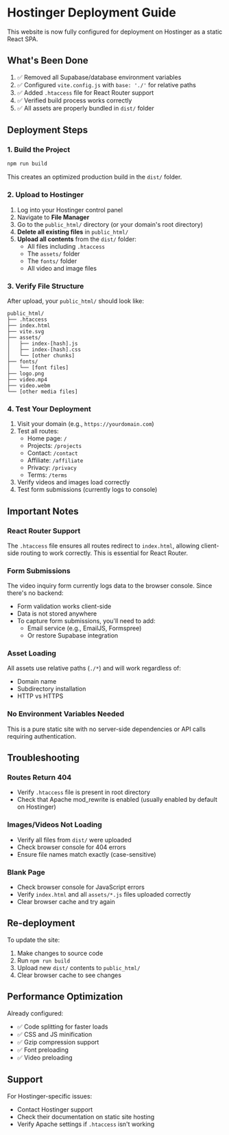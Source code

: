 # Hostinger Deployment Guide

This website is now fully configured for deployment on Hostinger as a static React SPA.

## What's Been Done

1. ✅ Removed all Supabase/database environment variables
2. ✅ Configured `vite.config.js` with `base: './'` for relative paths
3. ✅ Added `.htaccess` file for React Router support
4. ✅ Verified build process works correctly
5. ✅ All assets are properly bundled in `dist/` folder

## Deployment Steps

### 1. Build the Project

```bash
npm run build
```

This creates an optimized production build in the `dist/` folder.

### 2. Upload to Hostinger

1. Log into your Hostinger control panel
2. Navigate to **File Manager**
3. Go to the `public_html/` directory (or your domain's root directory)
4. **Delete all existing files** in `public_html/`
5. **Upload all contents** from the `dist/` folder:
   - All files including `.htaccess`
   - The `assets/` folder
   - The `fonts/` folder
   - All video and image files

### 3. Verify File Structure

After upload, your `public_html/` should look like:

```
public_html/
├── .htaccess
├── index.html
├── vite.svg
├── assets/
│   ├── index-[hash].js
│   ├── index-[hash].css
│   └── [other chunks]
├── fonts/
│   └── [font files]
├── logo.png
├── video.mp4
├── video.webm
└── [other media files]
```

### 4. Test Your Deployment

1. Visit your domain (e.g., `https://yourdomain.com`)
2. Test all routes:
   - Home page: `/`
   - Projects: `/projects`
   - Contact: `/contact`
   - Affiliate: `/affiliate`
   - Privacy: `/privacy`
   - Terms: `/terms`
3. Verify videos and images load correctly
4. Test form submissions (currently logs to console)

## Important Notes

### React Router Support

The `.htaccess` file ensures all routes redirect to `index.html`, allowing client-side routing to work correctly. This is essential for React Router.

### Form Submissions

The video inquiry form currently logs data to the browser console. Since there's no backend:

- Form validation works client-side
- Data is not stored anywhere
- To capture form submissions, you'll need to add:
  - Email service (e.g., EmailJS, Formspree)
  - Or restore Supabase integration

### Asset Loading

All assets use relative paths (`./*`) and will work regardless of:
- Domain name
- Subdirectory installation
- HTTP vs HTTPS

### No Environment Variables Needed

This is a pure static site with no server-side dependencies or API calls requiring authentication.

## Troubleshooting

### Routes Return 404

- Verify `.htaccess` file is present in root directory
- Check that Apache mod_rewrite is enabled (usually enabled by default on Hostinger)

### Images/Videos Not Loading

- Verify all files from `dist/` were uploaded
- Check browser console for 404 errors
- Ensure file names match exactly (case-sensitive)

### Blank Page

- Check browser console for JavaScript errors
- Verify `index.html` and all `assets/*.js` files uploaded correctly
- Clear browser cache and try again

## Re-deployment

To update the site:

1. Make changes to source code
2. Run `npm run build`
3. Upload new `dist/` contents to `public_html/`
4. Clear browser cache to see changes

## Performance Optimization

Already configured:
- ✅ Code splitting for faster loads
- ✅ CSS and JS minification
- ✅ Gzip compression support
- ✅ Font preloading
- ✅ Video preloading

## Support

For Hostinger-specific issues:
- Contact Hostinger support
- Check their documentation on static site hosting
- Verify Apache settings if `.htaccess` isn't working
